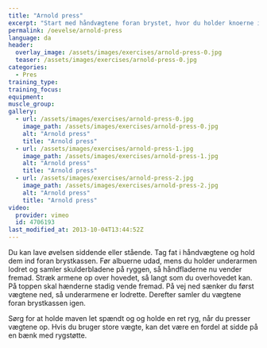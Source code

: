 ```yaml
---
title: "Arnold press"
excerpt: "Start med håndvægtene foran brystet, hvor du holder knoerne ind mod brystet. Før albuerne udad, så hænderne kommer til at vende modsat. Stræk armene op over hovedet så langt du kan. På toppen skal håndfladerne også vende fremad."
permalink: /oevelse/arnold-press
language: da
header:
  overlay_image: /assets/images/exercises/arnold-press-0.jpg
  teaser: /assets/images/exercises/arnold-press-0.jpg
categories:
  - Pres
training_type: 
training_focus: 
equipment:
muscle_group:
gallery:
  - url: /assets/images/exercises/arnold-press-0.jpg
    image_path: /assets/images/exercises/arnold-press-0.jpg
    alt: "Arnold press"
    title: "Arnold press"
  - url: /assets/images/exercises/arnold-press-1.jpg
    image_path: /assets/images/exercises/arnold-press-1.jpg
    alt: "Arnold press"
    title: "Arnold press"
  - url: /assets/images/exercises/arnold-press-2.jpg
    image_path: /assets/images/exercises/arnold-press-2.jpg
    alt: "Arnold press"
    title: "Arnold press"
video:
  provider: vimeo
  id: 4706193
last_modified_at: 2013-10-04T13:44:52Z
---
```


Du kan lave øvelsen siddende eller stående. Tag fat i håndvægtene og hold dem ind foran brystkassen. Før albuerne udad, mens du holder underarmen lodret og samler skulderbladene på ryggen, så håndfladerne nu vender fremad. Stræk armene op over hovedet, så langt som du overhovedet kan. På toppen skal hænderne stadig vende fremad. På vej ned sænker du først vægtene ned, så underarmene er lodrette. Derefter samler du vægtene foran brystkassen igen.

Sørg for at holde maven let spændt og og holde en ret ryg, når du presser vægtene op. Hvis du bruger store vægte, kan det være en fordel at sidde på en bænk med rygstøtte.
